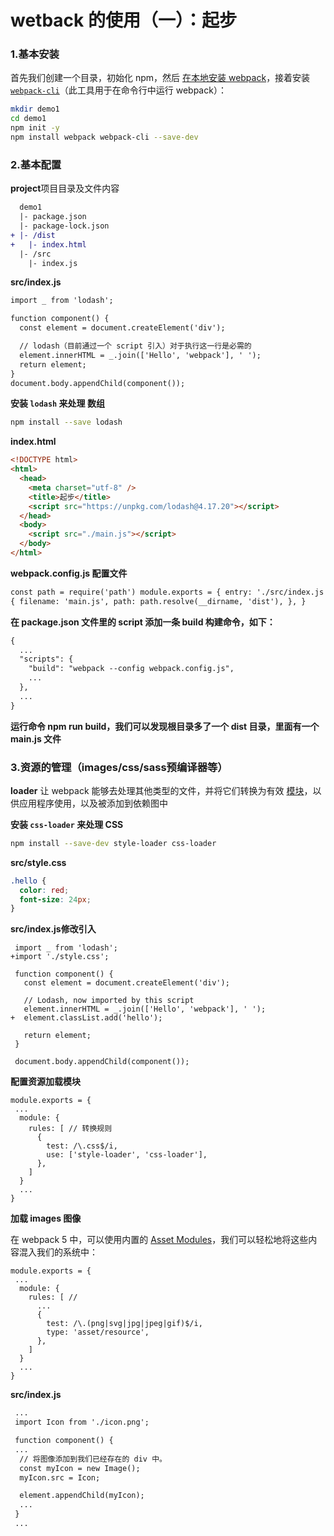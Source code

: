 # wetback 的使用（一）：起步

### 1.基本安装

首先我们创建一个目录，初始化 npm，然后 [在本地安装 webpack](https://webpack.docschina.org/guides/installation#local-installation)，接着安装 [`webpack-cli`](https://github.com/webpack/webpack-cli)（此工具用于在命令行中运行 webpack）：

```bash
mkdir demo1
cd demo1
npm init -y
npm install webpack webpack-cli --save-dev
```

### 2.基本配置

**project**项目目录及文件内容

```diff
  demo1
  |- package.json
  |- package-lock.json
+ |- /dist
+   |- index.html
  |- /src
    |- index.js
```

**src/index.js**

```diff
import _ from 'lodash';

function component() {
  const element = document.createElement('div');

  // lodash（目前通过一个 script 引入）对于执行这一行是必需的
  element.innerHTML = _.join(['Hello', 'webpack'], ' ');
  return element;
}
document.body.appendChild(component());
```

**安装 `lodash` 来处理 数组**

```bash
npm install --save lodash 
```

**index.html**

```html
<!DOCTYPE html>
<html>
  <head>
    <meta charset="utf-8" />
    <title>起步</title>
    <script src="https://unpkg.com/lodash@4.17.20"></script>
  </head>
  <body>
    <script src="./main.js"></script>
  </body>
</html>
```

**webpack.config.js 配置文件**

```html
const path = require('path') module.exports = { entry: './src/index.js', output:
{ filename: 'main.js', path: path.resolve(__dirname, 'dist'), }, }
```

**在 package.json 文件里的 script 添加一条 build 构建命令，如下：**

```diff
{
  ...
  "scripts": {
    "build": "webpack --config webpack.config.js",
    ...
  },
  ...
}

```

**运行命令 npm run build，我们可以发现根目录多了一个 dist 目录，里面有一个 main.js 文件**

### 3.资源的管理（images/css/sass预编译器等）

**loader** 让 webpack 能够去处理其他类型的文件，并将它们转换为有效 [模块](https://webpack.docschina.org/concepts/modules)，以供应用程序使用，以及被添加到依赖图中

**安装 `css-loader` 来处理 CSS**

```bash
npm install --save-dev style-loader css-loader
```

**src/style.css**

```css
.hello {
  color: red;
  font-size: 24px;
}
```

**src/index.js修改引入**

```
 import _ from 'lodash';
+import './style.css';

 function component() {
   const element = document.createElement('div');

   // Lodash, now imported by this script
   element.innerHTML = _.join(['Hello', 'webpack'], ' ');
+  element.classList.add('hello');

   return element;
 }

 document.body.appendChild(component());
```

**配置资源加载模块**

```
module.exports = {
 ...
  module: {
    rules: [ // 转换规则
      {
        test: /\.css$/i,
        use: ['style-loader', 'css-loader'],
      },
    ]
  }
  ...
}

```

**加载 images 图像**

在 webpack 5 中，可以使用内置的 [Asset Modules](https://webpack.docschina.org/guides/asset-modules/)，我们可以轻松地将这些内容混入我们的系统中：

```
module.exports = {
 ...
  module: {
    rules: [ //
      ...
      {
        test: /\.(png|svg|jpg|jpeg|gif)$/i,
        type: 'asset/resource',
      },
    ]
  }
  ...
}

```

**src/index.js**

```diff
 ...
 import Icon from './icon.png';

 function component() {
 ...
  // 将图像添加到我们已经存在的 div 中。
  const myIcon = new Image();
  myIcon.src = Icon;

  element.appendChild(myIcon);
  ...
 }
 ...
```
